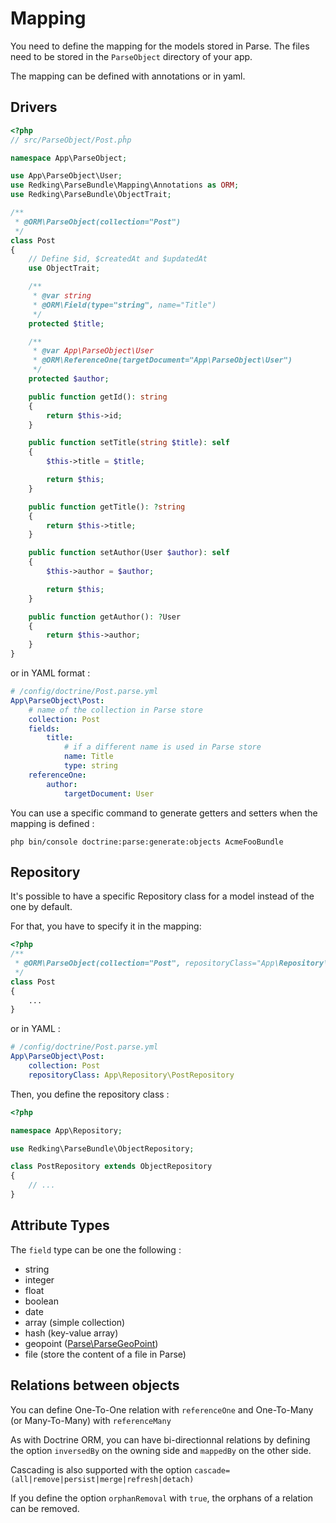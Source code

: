 # Mapping

You need to define the mapping for the models stored in Parse.
The files need to be stored in the `ParseObject` directory of your app.

The mapping can be defined with annotations or in yaml.

## Drivers


```php
<?php
// src/ParseObject/Post.pĥp

namespace App\ParseObject;

use App\ParseObject\User;
use Redking\ParseBundle\Mapping\Annotations as ORM;
use Redking\ParseBundle\ObjectTrait;

/**
 * @ORM\ParseObject(collection="Post")
 */
class Post
{
    // Define $id, $createdAt and $updatedAt
    use ObjectTrait;

    /**
     * @var string
     * @ORM\Field(type="string", name="Title")
     */
    protected $title;

    /**
     * @var App\ParseObject\User
     * @ORM\ReferenceOne(targetDocument="App\ParseObject\User")
     */
    protected $author;

    public function getId(): string
    {
        return $this->id;
    }

    public function setTitle(string $title): self
    {
        $this->title = $title;

        return $this;
    }

    public function getTitle(): ?string
    {
        return $this->title;
    }

    public function setAuthor(User $author): self
    {
        $this->author = $author;

        return $this;
    }

    public function getAuthor(): ?User
    {
        return $this->author;
    }
}
```

or in YAML format : 

```yaml
# /config/doctrine/Post.parse.yml
App\ParseObject\Post:
    # name of the collection in Parse store
    collection: Post
    fields:
        title:
            # if a different name is used in Parse store
            name: Title
            type: string
    referenceOne:
        author:
            targetDocument: User

```

You can use a specific command to generate getters and setters when the mapping is defined : 

`php bin/console doctrine:parse:generate:objects AcmeFooBundle`


## Repository

It's possible to have a specific Repository class for a model instead of the one by default.

For that, you have to specify it in the mapping: 

```php
<?php
/**
 * @ORM\ParseObject(collection="Post", repositoryClass="App\Repository\PostRepository")
 */
class Post
{
    ...
}
```

or in YAML : 

```yaml
# /config/doctrine/Post.parse.yml
App\ParseObject\Post:
    collection: Post
    repositoryClass: App\Repository\PostRepository
```

Then, you define the repository class : 

```php
<?php

namespace App\Repository;

use Redking\ParseBundle\ObjectRepository;

class PostRepository extends ObjectRepository
{
    // ...
}
```


## Attribute Types

The `field` type can be one the following : 

- string
- integer
- float
- boolean
- date
- array (simple collection)
- hash (key-value array)
- geopoint ([Parse\ParseGeoPoint](https://github.com/ParsePlatform/parse-php-sdk/blob/master/src/Parse/ParseGeoPoint.php))
- file (store the content of a file in Parse)


## Relations between objects

You can define One-To-One relation with `referenceOne` and One-To-Many (or Many-To-Many) with `referenceMany`

As with Doctrine ORM, you can have bi-directionnal relations by defining the option `inversedBy` on the owning side and `mappedBy` on the other side.

Cascading is also supported with the option `cascade=(all|remove|persist|merge|refresh|detach)`

If you define the option `orphanRemoval` with `true`, the orphans of a relation can be removed.
